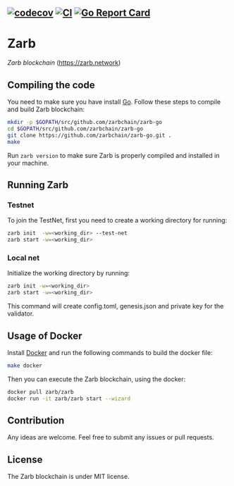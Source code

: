 [![codecov](https://codecov.io/gh/zarbchain/zarb-go/branch/main/graph/badge.svg?token=8N6N60D5UI)](https://codecov.io/gh/zarbchain/zarb-go)
[![CI](https://github.com/zarbchain/zarb-go/workflows/CI/badge.svg)](https://github.com/zarbchain/zarb-go/actions?query=workflow%3ACI+branch%3Amain+)
[![Go Report Card](https://goreportcard.com/badge/github.com/zarbchain/zarb-go)](https://goreportcard.com/report/github.com/zarbchain/zarb-go)
------
# Zarb

*Zarb blockchain* (https://zarb.network)

## Compiling the code

You need to make sure you have install [Go](https://golang.org/).
Follow these steps to compile and build Zarb blockchain:

```bash
mkdir -p $GOPATH/src/github.com/zarbchain/zarb-go
cd $GOPATH/src/github.com/zarbchain/zarb-go
git clone https://github.com/zarbchain/zarb-go.git .
make
```

Run `zarb version` to make sure Zarb is properly compiled and installed in your machine.

## Running Zarb


### Testnet

To join the TestNet, first you need to create a working directory for running:

```bash
zarb init  -w=<working_dir> --test-net
zarb start -w=<working_dir>
```

### Local net

Initialize the working directory by running:

 ```bash
 zarb init -w=<working_dir>
 zarb start -w=<working_dir>
 ```

 This command will create config.toml, genesis.json and private key for the validator.

## Usage of Docker

Install [Docker](https://www.docker.com/) and run the following commands to build the docker file:

```bash
make docker
```

Then you can execute the Zarb blockchain, using the docker:

```bash
docker pull zarb/zarb
docker run -it zarb/zarb start --wizard
```

## Contribution

 Any ideas are welcome. Feel free to submit any issues or pull requests.

## License

The Zarb blockchain is under MIT license.
